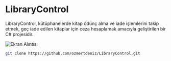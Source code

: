 # LibraryControl

LibraryControl, kütüphanelerde kitap ödünç alma ve iade işlemlerini takip etmek, geç iade edilen kitaplar için ceza hesaplamak amacıyla geliştirilen bir C# projesidir.


![Ekran Alıntısı](https://user-images.githubusercontent.com/25001040/63008206-d0d69980-be8a-11e9-8275-844fff3ffaea.PNG)

```bash
git clone https://github.com/ozmertdeniz/LibraryControl.git


